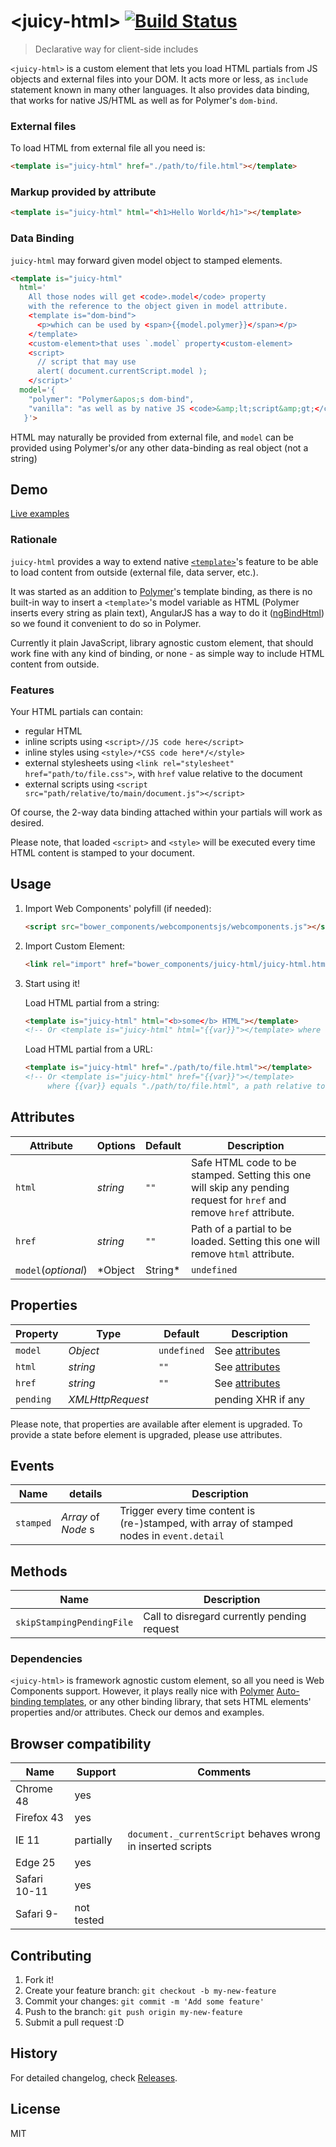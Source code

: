 &lt;juicy-html&gt; [![Build Status](https://travis-ci.org/Juicy/juicy-html.svg?branch=master)](https://travis-ci.org/Juicy/juicy-html)
==============
> Declarative way for client-side includes

`<juicy-html>` is a custom element that lets you load HTML partials from JS objects and external files into your DOM. It acts more or less, as `include` statement known in many other languages. It also provides data binding, that works for native JS/HTML as well as for Polymer's `dom-bind`.

### External files
To load HTML from external file all you need is:
```html
<template is="juicy-html" href="./path/to/file.html"></template>
```

### Markup provided by attribute
```html
<template is="juicy-html" html="<h1>Hello World</h1>"></template>
```

### Data Binding
`juicy-html` may forward given model object to stamped elements.

```html
<template is="juicy-html"
  html='
    All those nodes will get <code>.model</code> property
    with the reference to the object given in model attribute.
    <template is="dom-bind">
      <p>which can be used by <span>{{model.polymer}}</span></p>
    </template>
    <custom-element>that uses `.model` property<custom-element>
    <script>
      // script that may use
      alert( document.currentScript.model );
    </script>'
  model='{
    "polymer": "Polymer&apos;s dom-bind",
    "vanilla": "as well as by native JS <code>&amp;lt;script&amp;gt;</code> or custom elements"
   }'>
```
HTML may naturally be provided from external file, and `model` can be provided using Polymer's/or any other data-binding as real object (not a string)


## Demo

[Live examples](http://Juicy.github.io/juicy-html)

### Rationale

`juicy-html` provides a way to extend native [`<template>`](https://developer.mozilla.org/en-US/docs/Web/HTML/Element/template)'s feature to be able to load content from outside (external file, data server, etc.).

It was started as an addition to [Polymer](http://www.polymer-project.org/)'s template binding, as there is no built-in way to insert a `<template>`'s model variable as HTML (Polymer inserts every string as plain text), AngularJS has a way to do it ([ngBindHtml](http://docs.angularjs.org/api/ng.directive:ngBindHtml)) so we found it convenient to do so in Polymer.

Currently it plain JavaScript, library agnostic custom element, that should work fine with any kind of binding, or none - as simple way to include HTML content from outside.

### Features

Your HTML partials can contain:
 - regular HTML
 - inline scripts using `<script>//JS code here</script>`
 - inline styles using `<style>/*CSS code here*/</style>`
 - external stylesheets using `<link rel="stylesheet" href="path/to/file.css">`, with `href` value relative to the document
 - external scripts using `<script src="path/relative/to/main/document.js"></script>`

Of course, the 2-way data binding attached within your partials will work as desired.

Please note, that loaded `<script>` and `<style>` will be executed every time HTML content is stamped to your document.


## Usage

1. Import Web Components' polyfill (if needed):

    ```html
    <script src="bower_components/webcomponentsjs/webcomponents.js"></script>
    ```

2. Import Custom Element:

    ```html
    <link rel="import" href="bower_components/juicy-html/juicy-html.html">
    ```

3. Start using it!

	Load HTML partial from a string:

	```html
	<template is="juicy-html" html="<b>some</b> HTML"></template>
	<!-- Or <template is="juicy-html" html="{{var}}"></template> where {{ var }} equals "<b>some</b> HTML" -->
	```

	Load HTML partial from a URL:

	```html
	<template is="juicy-html" href="./path/to/file.html"></template>
	<!-- Or <template is="juicy-html" href="{{var}}"></template>
	     where {{var}} equals "./path/to/file.html", a path relative to the document that must start with / or ./ -->
	```

## Attributes

Attribute           | Options         | Default     | Description
---                 | ---             | ---         | ---
`html`              | *string*		  | `""`	    | Safe HTML code to be stamped. Setting this one will skip any pending request for `href` and remove `href` attribute.
`href`              | *string*		  | `""`	    | Path of a partial to be loaded. Setting this one will remove `html` attribute.
`model`(_optional_) | *Object|String* | `undefined` | Object (or `JSON.stringify`'ied Object) to be attached to every root node of loaded document

## Properties

Property  | Type             | Default     | Description
---       | ---              | ---         | ---
`model`   | *Object*         | `undefined` | See [attributes](#Attributes)
`html`    | *string*         | `""`	       | See [attributes](#Attributes)
`href`    | *string*         | `""`	       | See [attributes](#Attributes)
`pending` | *XMLHttpRequest* |             | pending XHR if any

Please note, that properties are available after element is upgraded.
To provide a state before element is upgraded, please use attributes.

## Events

Name      | details             | Description
---       | ---                 | ---
`stamped` | *Array* of *Node* s | Trigger every time content is (re-)stamped, with array of stamped nodes in `event.detail`

## Methods

Name                      | Description
---                       | ---
`skipStampingPendingFile` | Call to disregard currently pending request

### Dependencies

`<juicy-html>` is framework agnostic custom element, so all you need is Web Components support.
However, it plays really nice with [Polymer](http://www.polymer-project.org/) [Auto-binding templates](https://www.polymer-project.org/1.0/docs/devguide/templates.html#dom-bind), or any other binding library, that sets HTML elements' properties and/or attributes. Check our demos and examples.

## Browser compatibility

Name         | Support    | Comments
-------------|------------|---------
Chrome 48    | yes        |
Firefox 43   | yes        |
IE 11        | partially  | `document._currentScript` behaves wrong in inserted scripts
Edge 25      | yes        |
Safari 10-11 | yes        |
Safari 9-    | not tested |

## Contributing

1. Fork it!
2. Create your feature branch: `git checkout -b my-new-feature`
3. Commit your changes: `git commit -m 'Add some feature'`
4. Push to the branch: `git push origin my-new-feature`
5. Submit a pull request :D

## History

For detailed changelog, check [Releases](https://github.com/Juicy/juicy-element/releases).

## License

MIT
